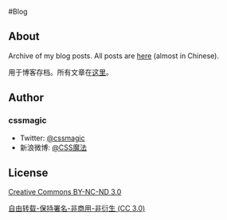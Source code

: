 #Blog

## About

Archive of my blog posts. All posts are [here](https://github.com/cssmagic/blog/issues) (almost in Chinese).

用于博客存档。所有文章在[这里](https://github.com/cssmagic/blog/issues)。

## Author

### cssmagic

* Twitter: [@cssmagic](https://twitter.com/cssmagic)
* 新浪微博: [@CSS魔法](http://weibo.com/cssmagic)

## License

[Creative Commons BY-NC-ND 3.0](http://creativecommons.org/licenses/by-nc-nd/3.0/)

[自由转载-保持署名-非商用-非衍生 (CC 3.0)](http://creativecommons.org/licenses/by-nc-nd/3.0/deed.zh)

